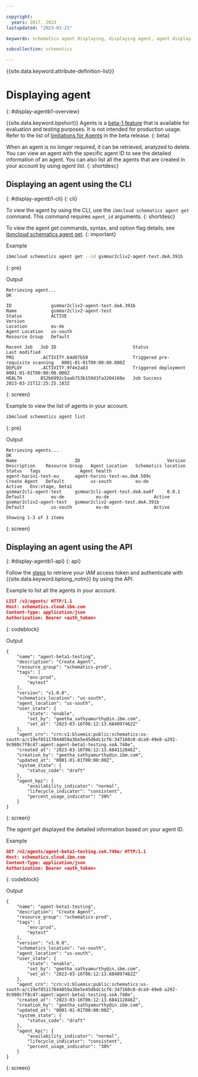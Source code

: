 ```yaml
---

copyright:
  years: 2017, 2023
lastupdated: "2023-03-21"

keywords: schematics agent displaying, displaying agent, agent displaying, command-line, api, ui

subcollection: schematics

---
```


{{site.data.keyword.attribute-definition-list}}

# Displaying agent
{: #display-agentb1-overview}

{{site.data.keyword.bpshort}} Agents is a [beta-1 feature](/docs/schematics?topic=schematics-agent-beta-limitations) that is available for evaluation and testing purposes. It is not intended for production usage. Refer to the list of [limitations for Agents](/docs/schematics?topic=schematics-agent-beta-limitations#sc-agent-beta-limitation) in the beta release.
{: beta}

When an agent is no longer required, it can be retrieved, analyzed to delete. You can view an agent with the specific agent ID to see the detailed information of an agent. You can also list all the agents that are created in your account by using _agent list_.
{: shortdesc}

## Displaying an agent using the CLI
{: #display-agentb1-cli}
{: cli}

To view the agent by using the CLI, use the `ibmcloud schematics agent get` command. This command requires `agent_id` arguments.
{: shortdesc}

To view the agent get commands, syntax, and option flag details, see [ibmcloud schematics agent get](/docs/schematics?topic=schematics-schematics-cli-reference&interface=cli#schematics-agents-get).
{: important}

Example

```sh
ibmcloud schematics agent get --id gsmmar2cliv2-agent-test.deA.391b
```
{: pre}

Output

```text
Retrieving agent...
OK
                    
ID               gsmmar2cliv2-agent-test.deA.391b   
Name             gsmmar2cliv2-agent-test   
Status           ACTIVE   
Version             
Location         eu-de   
Agent Location   us-south   
Resource Group   Default   
                 
Recent Job   Job ID                             Status                             Last modified   
PRS          .ACTIVITY.64d87b58                 Triggered pre-requisite scanning   0001-01-01T00:00:00.000Z   
DEPLOY       .ACTIVITY.9f4e2a83                 Triggered deployment               0001-01-01T00:00:00.000Z   
HEALTH       852b6992c5aab753b159d3fa3204168e   Job Success                         2023-03-21T12:25:25.183Z 
```
{: screen}

Example to view the list of agents in your account.

```sh
ibmcloud schematics agent list
```
{: pre}

Output

```text
Retrieving agents...
OK
Name                      ID                                 Version   Description    Resource Group   Agent Location   Schematics location   Status   Tags               Agent health   
agent-harini-test-eu      agent-harini-test-eu.deA.509c                Create Agent   Default          us-south         eu-de                 Active   Env:stage, beta1      
gsmmar2cli-agent-test     gsmmar2cli-agent-test.deA.ea4f     0.0.1                    Default          eu-de            eu-de                 Active                         
gsmmar2cliv2-agent-test   gsmmar2cliv2-agent-test.deA.391b                            Default          us-south         eu-de                 Active                         
                          
Showing 1-3 of 3 items

```
{: screen}

## Displaying an agent using the API
{: #display-agentb1-api}
{: api}

Follow the [steps](/docs/schematics?topic=schematics-setup-api#cs_api) to retrieve your IAM access token and authenticate with {{site.data.keyword.bplong_notm}} by using the API. 

Example to list all the agents in your account.

```json
LIST /v2/agents/ HTTP/1.1
Host: schematics.cloud.ibm.com
Content-Type: application/json
Authorization: Bearer <auth_token>

```
{: codeblock}

Output

```text
{
    "name": "agent-beta1-testing",
    "description": "Create Agent",
    "resource_group": "schematics-prod",
    "tags": [
        "env:prod",
        "mytest"
    ],
    "version": "v1.0.0",
    "schematics_location": "us-south",
    "agent_location": "us-south",
    "user_state": {
        "state": "enable",
        "set_by": "geetha_sathyamurthy@in.ibm.com",
        "set_at": "2023-03-16T06:12:13.684097462Z"
    },
    "agent_crn": "crn:v1:bluemix:public:schematics:us-south:a/c19ef85117044059a3be5e45d6dc1cf6:347160c0-dca9-49e8-a292-9c980c7f8c47:agent:agent-beta1-testing.soA.748e",
    "created_at": "2023-03-16T06:12:13.684112846Z",
    "creation_by": "geetha_sathyamurthy@in.ibm.com",
    "updated_at": "0001-01-01T00:00:00Z",
    "system_state": {
        "status_code": "draft"
    },
    "agent_kpi": {
        "availability_indicator": "normal",
        "lifecycle_indicator": "consistent",
        "percent_usage_indicator": "30%"
    }
}
```
{: screen}

The _agent get_ displayed the detailed information based on your agent ID.

Example

```json
GET /v2/agents/agent-beta1-testing.soA.748e/ HTTP/1.1
Host: schematics.cloud.ibm.com
Content-Type: application/json
Authorization: Bearer <auth_token>

```
{: codeblock}

Output

```text
{
    "name": "agent-beta1-testing",
    "description": "Create Agent",
    "resource_group": "schematics-prod",
    "tags": [
        "env:prod",
        "mytest"
    ],
    "version": "v1.0.0",
    "schematics_location": "us-south",
    "agent_location": "us-south",
    "user_state": {
        "state": "enable",
        "set_by": "geetha_sathyamurthy@in.ibm.com",
        "set_at": "2023-03-16T06:12:13.684097462Z"
    },
    "agent_crn": "crn:v1:bluemix:public:schematics:us-south:a/c19ef85117044059a3be5e45d6dc1cf6:347160c0-dca9-49e8-a292-9c980c7f8c47:agent:agent-beta1-testing.soA.748e",
    "created_at": "2023-03-16T06:12:13.684112846Z",
    "creation_by": "geetha_sathyamurthy@in.ibm.com",
    "updated_at": "0001-01-01T00:00:00Z",
    "system_state": {
        "status_code": "draft"
    },
    "agent_kpi": {
        "availability_indicator": "normal",
        "lifecycle_indicator": "consistent",
        "percent_usage_indicator": "30%"
    }
}
```
{: screen}
